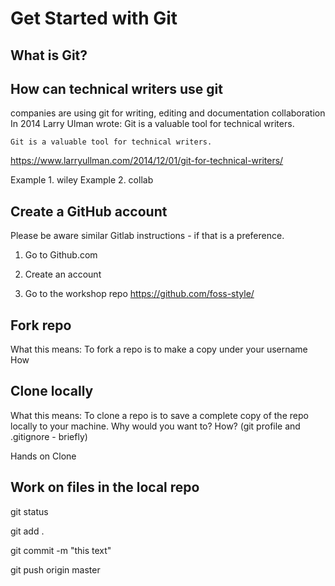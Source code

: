 
# Get Started with Git
## What is Git?


## How can technical writers use git
companies are using git for writing, editing and documentation collaboration
In 2014 Larry Ulman wrote:    Git is a valuable tool for technical writers.

    Git is a valuable tool for technical writers.
    
https://www.larryullman.com/2014/12/01/git-for-technical-writers/
 
 Example 1. wiley
 Example 2. collab


## Create a GitHub account
Please be aware similar Gitlab instructions - if that is a preference.

1. Go to Github.com

2. Create an account

3. Go to the workshop repo
    https://github.com/foss-style/

## Fork repo
   What this means: To fork a repo is to make a copy under your username
   How
   
## Clone locally
   What this means: To clone a repo is to save a complete copy of the repo locally to your machine.
   Why would you want to?
   How?
   (git profile and .gitignore - briefly)
   
   Hands on Clone
    
   
## Work on files in the local repo
   
   git status
   
   git add .
  
  git commit -m "this text"
  
  git push origin master
